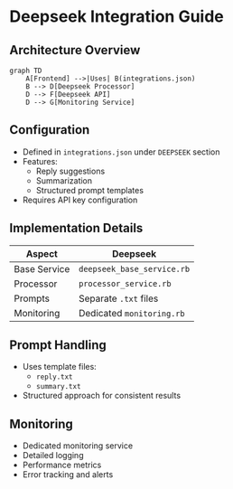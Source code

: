 # Deepseek Integration Guide

## Architecture Overview

```mermaid
graph TD
    A[Frontend] -->|Uses| B(integrations.json)
    B --> D[Deepseek Processor]
    D --> F[Deepseek API]
    D --> G[Monitoring Service]
```

## Configuration

- Defined in `integrations.json` under `DEEPSEEK` section
- Features:
  - Reply suggestions
  - Summarization
  - Structured prompt templates
- Requires API key configuration

## Implementation Details

| Aspect          | Deepseek                        |
|-----------------|---------------------------------|
| Base Service    | `deepseek_base_service.rb`      |
| Processor       | `processor_service.rb`          |
| Prompts         | Separate `.txt` files           |
| Monitoring      | Dedicated `monitoring.rb`       |

## Prompt Handling

- Uses template files:
  - `reply.txt`
  - `summary.txt`
- Structured approach for consistent results

## Monitoring

- Dedicated monitoring service
- Detailed logging
- Performance metrics
- Error tracking and alerts